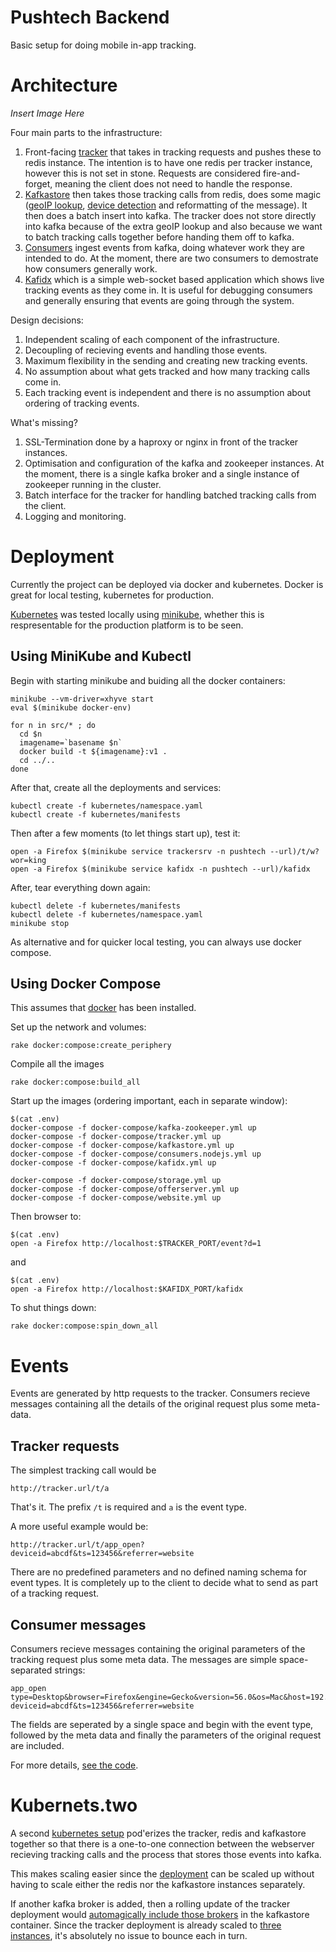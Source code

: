 Pushtech Backend
===

Basic setup for doing mobile in-app tracking.

Architecture
===

*Insert Image Here*

Four main parts to the infrastructure:

1. Front-facing [tracker](src/tracker) that takes in tracking requests
   and pushes these to redis instance. The intention is to have
   one redis per tracker instance, however this is not set in stone.
   Requests are considered fire-and-forget, meaning the client does not
   need to handle the response.
2. [Kafkastore](src/kafkastore) then takes those tracking calls from redis,
   does some magic ([geoIP lookup](src/kafkastore/lib/helpers.js#L46),
   [device detection](src/kafkastore/lib/helpers.js#L48) and reformatting of the
   message). It then does a batch insert into kafka. The tracker does not
   store directly into kafka because of the extra geoIP lookup and also
   because we want to batch tracking calls together before handing them off
   to kafka.
3. [Consumers](src/consumers) ingest events from kafka, doing whatever work
   they are intended to do. At the moment, there are two consumers to
   demostrate how consumers generally work.
4. [Kafidx](src/kafidx) which is a simple web-socket based application
   which shows live tracking events as they come in. It is useful for debugging
   consumers and generally ensuring that events are going through the
   system.

Design decisions:

1. Independent scaling of each component of the infrastructure.
2. Decoupling of recieving events and handling those events.
3. Maximum flexibility in the sending and creating new tracking events.
4. No assumption about what gets tracked and how many tracking calls come in.
5. Each tracking event is independent and there is no assumption about
   ordering of tracking events.

What's missing?

1. SSL-Termination done by a haproxy or nginx in front of the tracker
   instances.
2. Optimisation and configuration of the kafka and zookeeper instances.
   At the moment, there is a single kafka broker and a single instance
   of zookeeper running in the cluster.
3. Batch interface for the tracker for handling batched tracking calls
   from the client.
4. Logging and monitoring.

Deployment
===

Currently the project can be deployed via docker and kubernetes. Docker
is great for local testing, kubernetes for production.

[Kubernetes](https://kubernetes.io/) was tested locally using
[minikube](https://kubernetes.io/docs/tasks/tools/install-minikube/),
whether this is respresentable for the production platform is to be seen.

Using MiniKube and Kubectl
---

Begin with starting minikube and buiding all the docker containers:

    minikube --vm-driver=xhyve start
    eval $(minikube docker-env)

    for n in src/* ; do
      cd $n
      imagename=`basename $n`
      docker build -t ${imagename}:v1 .
      cd ../..
    done

After that, create all the deployments and services:

    kubectl create -f kubernetes/namespace.yaml
    kubectl create -f kubernetes/manifests

Then after a few moments (to let things start up), test it:

    open -a Firefox $(minikube service trackersrv -n pushtech --url)/t/w?wor=king
    open -a Firefox $(minikube service kafidx -n pushtech --url)/kafidx

After, tear everything down again:

    kubectl delete -f kubernetes/manifests
    kubectl delete -f kubernetes/namespace.yaml
    minikube stop

As alternative and for quicker local testing, you can always use docker
compose.

Using Docker Compose
---

This assumes that [docker](https://www.docker.com/docker-mac) has been
installed.

Set up the network and volumes:

    rake docker:compose:create_periphery

Compile all the images

    rake docker:compose:build_all

Start up the images (ordering important, each in separate window):

    $(cat .env)
    docker-compose -f docker-compose/kafka-zookeeper.yml up
    docker-compose -f docker-compose/tracker.yml up
    docker-compose -f docker-compose/kafkastore.yml up
    docker-compose -f docker-compose/consumers.nodejs.yml up
    docker-compose -f docker-compose/kafidx.yml up

    docker-compose -f docker-compose/storage.yml up
    docker-compose -f docker-compose/offerserver.yml up
    docker-compose -f docker-compose/website.yml up

Then browser to:

    $(cat .env)
    open -a Firefox http://localhost:$TRACKER_PORT/event?d=1

and

    $(cat .env)
    open -a Firefox http://localhost:$KAFIDX_PORT/kafidx

To shut things down:

    rake docker:compose:spin_down_all

Events
===

Events are generated by http requests to the tracker. Consumers recieve
messages containing all the details of the original request plus some
meta-data.

Tracker requests
---

The simplest tracking call would be

    http://tracker.url/t/a

That's it. The prefix ```/t``` is required and ```a``` is the event
type.

A more useful example would be:

    http://tracker.url/t/app_open?deviceid=abcdf&ts=123456&referrer=website

There are no predefined parameters and no defined naming schema for event
types. It is completely up to the client to decide what to send as part
of a tracking request.

Consumer messages
---

Consumers recieve messages containing the original parameters of the tracking
request plus some meta data. The messages are simple space-separated strings:

    app_open type=Desktop&browser=Firefox&engine=Gecko&version=56.0&os=Mac&host=192.168.64.2&ts=1510826008003&ip=ffffac110001&klag=266&country=XX&city=XX deviceid=abcdf&ts=123456&referrer=website

The fields are seperated by a single space and begin with the event type,
followed by the meta data and finally the parameters of the original request
are included.

For more details, [see the code](src/kafidx/lib/kafka_streamer.js#L10-L21).

Kubernets.two
===

A second [kubernetes setup](kubernetes.two) pod'erizes the tracker,
redis and kafkastore together so that there is a one-to-one connection
between the webserver recieving tracking calls and the process that
stores those events into kafka.

This makes scaling easier since the
[deployment](kubernetes.two/manifests/tracker.yaml) can be
scaled up without having to scale either the redis nor the kafkastore
instances separately.

If another kafka broker is added, then a rolling update of the tracker
deployment would
[automagically include those brokers](src/kafkastore/kafkastore.js#L51-L54)
in the kafkastore
container. Since the tracker deployment is already scaled to
[three instances](kubernetes.two/manifests/tracker.yaml#L27), it's
absolutely no issue to bounce each in turn.
